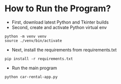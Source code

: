 # How to Run the Program?

- First, download latest Python and Tkinter builds
- Second, create and activate Python virtual env

```
python -m venv venv
source ./venv/bin/activate
```

- Next, install the requirements from requirements.txt

```
pip install -r requirements.txt
```

- Run the main program

```
python car-rental-app.py
```
